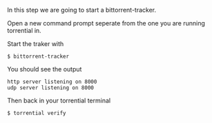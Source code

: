 In this step we are going to start a bittorrent-tracker. 

Open a new command prompt seperate from the one you are running torrential in.

Start the traker with 

```
$ bittorrent-tracker
```
You should see the output

```
http server listening on 8000
udp server listening on 8000
```

Then back in your torrential terminal 

```
$ torrential verify
```
